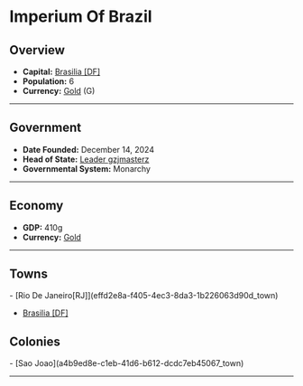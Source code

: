 <!--UNDEDITED FILE, remove this entire line if this file has been edited!-->
# <!--NAME-->Imperium Of Brazil<!--NAME-->

## Overview

- **Capital:** <!--CAPITAL_LINK-->[Brasilia [DF]](7d00bd81-085a-433a-8fb4-e309f21074eb_town)<!--CAPITAL_LINK-->
- **Population:** <!--POPULATION-->6<!--POPULATION-->
- **Currency:** <!--CURRENCY_LINK-->[Gold](Gold_currency)<!--CURRENCY_LINK--> (<!--CURRENCY_ABV-->G<!--CURRENCY_ABV-->)

---

## Government

- **Date Founded:** <!--FOUNDED-->December 14, 2024<!--FOUNDED-->
- **Head of State:** <!--LEADER_TITLE_LINK-->[Leader gzjmasterz](gzjmasterz_user)<!--LEADER_TITLE_LINK-->
- **Governmental System:** <!--GOVERNMENT-->Monarchy<!--GOVERNMENT-->

---

## Economy

- **GDP:** <!--GDP-->410g<!--GDP-->
- **Currency:** <!--CURRENCY_LINK-->[Gold](Gold_currency)<!--CURRENCY_LINK-->

---

## Towns

<!--TOWNS-->- [Rio De Janeiro[RJ]](effd2e8a-f405-4ec3-8da3-1b226063d90d_town)
- [Brasilia [DF]](7d00bd81-085a-433a-8fb4-e309f21074eb_town)<!--TOWNS-->

## Colonies

<!--COLONIES-->- [Sao Joao](a4b9ed8e-c1eb-41d6-b612-dcdc7eb45067_town)<!--COLONIES-->

---